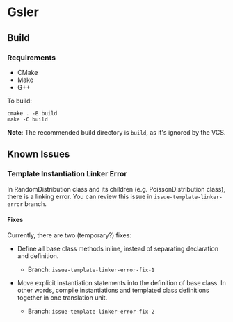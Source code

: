 # Gsler

## Build

### Requirements

-   CMake
-   Make
-   G++

To build:

```
cmake . -B build
make -C build
```

**Note**: The recommended build directory is `build`, as it's ignored by the VCS.

## Known Issues

### Template Instantiation Linker Error

In RandomDistribution class and its children (e.g. PoissonDistribution class), there is a linking error. You can review this issue in `issue-template-linker-error` branch.

#### Fixes

Currently, there are two (temporary?) fixes:

-   Define all base class methods inline, instead of separating declaration and definition.
    -   Branch: `issue-template-linker-error-fix-1`

-   Move explicit instantiation statements into the definition of base class. In other words, compile instantiations and templated class definitions together in one translation unit.
    -   Branch: `issue-template-linker-error-fix-2`
